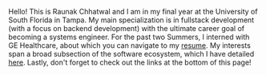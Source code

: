 Hello! This is Raunak Chhatwal and I am in my final year at the University of South Florida in Tampa. My main specialization is in fullstack development (with a focus on backend development) with the ultimate career goal of becoming a systems engineer. For the past two Summers, I interned with GE Healthcare, about which you can navigate to my [resume](/resume). My interests span a broad subsection of the software ecosystem, which I have detailed [here](/interests). Lastly, don't forget to check out the links at the bottom of this page!